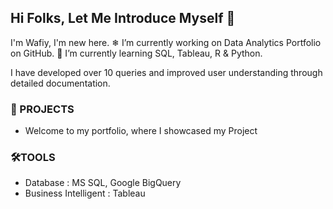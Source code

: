 ## Hi Folks, Let Me Introduce Myself 👋


I'm Wafiy, I'm new here. ❄ I’m currently working on Data Analytics Portfolio on GitHub.
 🌱 I’m currently learning SQL, Tableau, R & Python. 

I have developed over 10 queries and improved user understanding through detailed documentation.

### 🏪 PROJECTS

* Welcome to my portfolio, where I showcased my Project

### 🛠TOOLS

* Database : MS SQL, Google BigQuery
* Business Intelligent : Tableau



